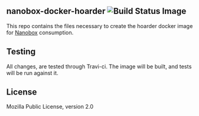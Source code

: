## nanobox-docker-hoarder ![Build Status Image](https://travis-ci.org/nanobox-io/nanobox-docker-hoarder.svg)

This repo contains the files necessary to create the hoarder docker image for [Nanobox](http://nanobox.io) consumption.

## Testing

All changes, are tested through Travi-ci. The image will be built, and tests will be run against it.

## License

Mozilla Public License, version 2.0
